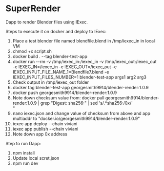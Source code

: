 # SuperRender
Dapp to render Blender files using IExec.

Steps to execute it on docker and deploy to IExec:  
1. Place a test blender file named blendfile.blend in /tmp/iexec_in in local VM  
2. chmod +x script.sh  
3. docker build . --tag blender-test-app  
4. docker run --rm     -v /tmp/iexec_in:/iexec_in     -v /tmp/iexec_out:/iexec_out     -e IEXEC_IN=/iexec_in     -e IEXEC_OUT=/iexec_out  -e IEXEC_INPUT_FILE_NAME_1=Blendfile7.blend -e IEXEC_INPUT_FILES_NUMBER=1 blender-test-app args1 arg2 arg3  
5. Check output in /tmp/iexec_out folder  
6. docker tag blender-test-app georgesmith9914/blender-render:1.0.9  
7. docker push georgesmith9914/blender-render:1.0.9  
8. Note down checksum value from: docker pull georgesmith9914/blender-render:1.0.9 | grep "Digest: sha256:" | sed 's/.*sha256:/0x/'  
"
9. nano iexec.json and change value of checksum from above and app multiaddr to "docker.io/georgesmith9914/blender-render:1.0.9"  
10. iexec app deploy --chain viviani  
11. iexec app publish --chain viviani  
12. Note down app 0x address  

Step to run Dapp:
1. npm install  
2. Update local scret.json  
3. npm run dev  



